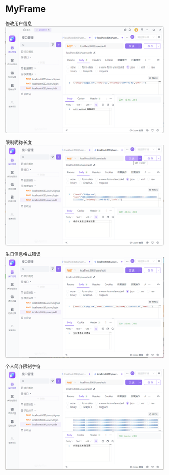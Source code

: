 # MyFrame
修改用户信息
![img.png](img/img.png)

限制昵称长度
![img_1.png](img/img_1.png)

生日信息格式错误
![img_2.png](img/img_2.png)

个人简介限制字符
![img_3.png](img/img_3.png)

